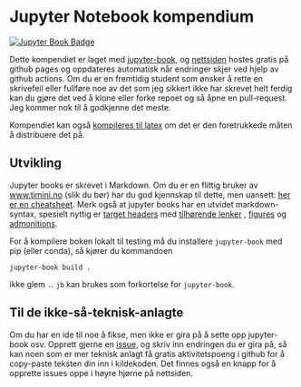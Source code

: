 # Jupyter Notebook kompendium

[![Jupyter Book Badge](https://jupyterbook.org/badge.svg)](https://iverks.github.io/tools-kompendium)

Dette kompendiet er laget med [jupyter-book](https://jupyterbook.org/en/stable/intro.html), og [nettsiden](https://iverks.github.io/tools-kompendium) hostes gratis på github pages og oppdateres automatisk når endringer skjer ved hjelp av github actions. Om du er en fremtidig student som ønsker å rette en skrivefeil eller fullføre noe av det som jeg sikkert ikke har skrevet helt ferdig kan du gjøre det ved å klone eller forke repoet og så åpne en pull-request. Jeg kommer nok til å godkjenne det meste.

Kompendiet kan også [kompileres til latex](https://jupyterbook.org/en/stable/advanced/pdf.html) om det er den foretrukkede måten å distribuere det på.

## Utvikling

Jupyter books er skrevet i Markdown. Om du er en flittig bruker av www.timini.no (slik du bør) har du god kjennskap til dette, men uansett: [her er en cheatsheet](https://jupyterbook.org/en/stable/reference/cheatsheet.html). Merk også at jupyter books har en utvidet markdown-syntax, spesielt nyttig er [target headers](https://jupyterbook.org/en/stable/reference/cheatsheet.html#target-headers) med [tilhørende lenker](https://jupyterbook.org/en/stable/reference/cheatsheet.html#referencing-target-headers) , [figures](https://jupyterbook.org/en/stable/reference/cheatsheet.html#figures-and-images) og [admonitions](https://jupyterbook.org/en/stable/reference/cheatsheet.html#admonitions).

For å kompilere boken lokalt til testing må du installere `jupyter-book` med pip (eller conda), så kjører du kommandoen

```console
jupyter-book build .
```

ikke glem `.`. `jb` kan brukes som forkortelse for `jupyter-book`.

## Til de ikke-så-teknisk-anlagte

Om du har en ide til noe å fikse, men ikke er gira på å sette opp jupyter-book osv. Opprett gjerne en [issue](https://github.com/iverks/tools-kompendium/issues), og skriv inn endringen du er gira på, så kan noen som er mer teknisk anlagt få gratis aktivitetspoeng i github for å copy-paste teksten din inn i kildekoden. Det finnes også en knapp for å opprette issues oppe i høyre hjørne på nettsiden.